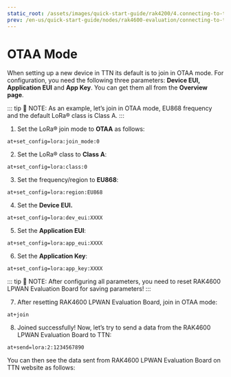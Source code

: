 ```yaml
---
static_root: /assets/images/quick-start-guide/rak4200/4.connecting-to-ttn/ttn-otaa
prev: /en-us/quick-start-guide/nodes/rak4600-evaluation/connecting-to-ttn/
---
```


# OTAA Mode

When setting up a new device in TTN its default is to join in OTAA mode. For configuration, you need the following three parameters: **Device EUI, Application EUI** and **App Key**. You can get them all from the **Overview page**.

<rk-img
  :src="`${$frontmatter.static_root}/otjgr7rhyejvmsx4i4km.png`"
  width="100%"
  figure-number="1"
  caption="Device Overview Parameters"
/>

::: tip 📝 NOTE:
As an example, let’s join in OTAA mode, EU868 frequency and the default LoRa® class is Class A.
:::

1. Set the LoRa® join mode to **OTAA** as follows:

```
at+set_config=lora:join_mode:0
```

<rk-img
  :src="`${$frontmatter.static_root}/ugvheykwbjgqrmve3gr1.jpg`"
  width="60%"
  figure-number="2"
  caption=" AT Command for OTAA LoRa® Join Mode via RAK Serial Port Tool"
/>

2. Set the LoRa® class to **Class A**:

```
at+set_config=lora:class:0
```

<rk-img
  :src="`${$frontmatter.static_root}/uwdcbt0uegx9s5nacmdh.jpg`"
  width="60%"
  figure-number="3"
  caption=" AT Command for OTAA LoRa® Class via RAK Serial Port Tool"
/>

3. Set the frequency/region to **EU868**:

```
at+set_config=lora:region:EU868
```

<rk-img
  :src="`${$frontmatter.static_root}/iuxsdncululn7d4ywcis.jpg`"
  width="60%"
  figure-number="4"
  caption=" AT Command for OTAA LoRa® Region Frequency via RAK Serial Port Tool"
/>

4. Set the **Device EUI.**

```
at+set_config=lora:dev_eui:XXXX
```

<rk-img
  :src="`${$frontmatter.static_root}/pu2digmbwm9tms4h3mtm.jpg`"
  width="60%"
  figure-number="5"
  caption=" AT Command for OTAA LoRa® Device EUI via RAK Serial Port Tool"
/>

5. Set the **Application EUI**:

```
at+set_config=lora:app_eui:XXXX
```

<rk-img
  :src="`${$frontmatter.static_root}/k2nhwyd1ctfx6gjwuboz.jpg`"
  width="60%"
  figure-number="6"
  caption=" AT Command for OTAA LoRa® Application EUI via RAK Serial Port Tool"
/>

6. Set the **Application Key**:

```
at+set_config=lora:app_key:XXXX
```

<rk-img
  :src="`${$frontmatter.static_root}/rv7qwzhicwokmmgxcawf.jpg`"
  width="60%"
  figure-number="7"
  caption=" AT Command for OTAA LoRa® Application Key via RAK Serial Port Tool"
/>

::: tip 📝 NOTE:
After configuring all parameters, you need to reset RAK4600 LPWAN Evaluation Board for saving parameters!
:::

7. After resetting RAK4600 LPWAN Evaluation Board, join in OTAA mode:

```
at+join
```

<rk-img
  :src="`${$frontmatter.static_root}/mgztynrigiozealhlv6t.jpg`"
  width="60%"
  figure-number="8"
  caption=" AT Command for OTAA LoRa® Join via RAK Serial Port Tool"
/>

8. Joined successfully! Now, let’s try to send a data from the RAK4600 LPWAN Evaluation Board to TTN:

```
at+send=lora:2:1234567890
```

<rk-img
  :src="`${$frontmatter.static_root}/drwvcagphdvkbt8kefnc.jpg`"
  width="60%"
  figure-number="9"
  caption="OTAA Test Sample Data Sent via RAK Serial Port Tool"
/>

You can then see the data sent from RAK4600 LPWAN Evaluation Board on TTN website as follows:

<rk-img
  :src="`${$frontmatter.static_root}/vdrrdeh7oifamkrwvryn.jpg`"
  width="100%"
  figure-number="10"
  caption="OTAA Test Sample Data Sent Viewed in The Things Network"
/>
